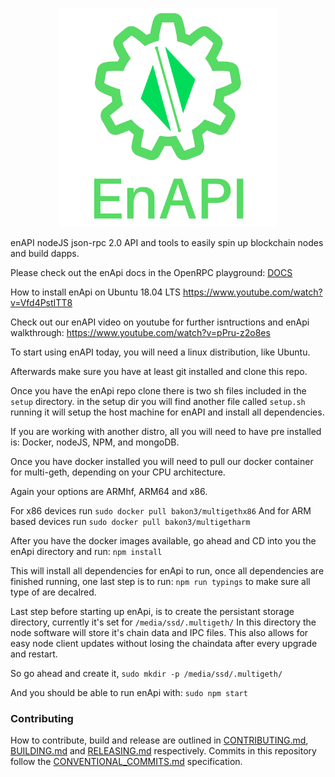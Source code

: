 <p align="center">
  <img src="https://raw.githubusercontent.com/ethernodeio/enapi/dev/logo.png" width="350" title="enAPI: Supercharge your blockchan node managment">
</p>

enAPI nodeJS json-rpc 2.0 API and tools to easily spin up blockchain nodes and build dapps.

Please check out the enApi docs in the OpenRPC playground: [DOCS](https://playground.open-rpc.org/?schemaUrl=https://raw.githubusercontent.com/ethernodeio/enapi/master/openrpc.json&uiSchema%5BappBar%5D%5Bui:title%5D=enApi&uiSchema%5BappBar%5D%5Bui:logoUrl%5D=https://raw.githubusercontent.com/ethernodeio/enapi/dev/logo.png&uiSchema%5BappBar%5D%5Bui:input%5D=false&uiSchema%5BappBar%5D%5Bui:splitView%5D=false&uiSchema%5BappBar%5D%5Bui:darkMode%5D=true)

How to install enApi on Ubuntu 18.04 LTS
https://www.youtube.com/watch?v=Vfd4PstITT8

Check out our enAPI video on youtube for further isntructions and enApi walkthrough: 
https://www.youtube.com/watch?v=pPru-z2o8es

To start using enAPI today, you will need a linux distribution, like Ubuntu.

Afterwards make sure you have at least git installed and clone this repo.

Once you have the enApi repo clone there is two sh files included in the `setup` directory.
in the setup dir you will find another file called `setup.sh` running it will setup the host machine for enAPI and install all dependencies.

If you are working with another distro, all you will need to have pre installed is: Docker, nodeJS, NPM, and mongoDB.

Once you have docker installed you will need to pull our docker container for multi-geth, depending on your CPU architecture.

Again your options are ARMhf, ARM64 and x86.

For x86 devices run `sudo docker pull bakon3/multigethx86` 
And for ARM based devices run `sudo docker pull bakon3/multigetharm`

After you have the docker images available, go ahead and CD into you the enApi directory and run: `npm install`

This will install all dependencies for enApi to run, once all dependencies are finished running, one last step is to run: `npm run typings` to make sure all type of are decalred.

Last step before starting up enApi, is to create the persistant storage directory, currently it's set for  `/media/ssd/.multigeth/` In this directory the node software will store it's chain data and IPC files.  This also allows for easy node client updates without losing the chaindata after every upgrade and restart.

So go ahead and create it, `sudo mkdir -p /media/ssd/.multigeth/`

And you should be able to run enApi with: `sudo npm start`

### Contributing

How to contribute, build and release are outlined in [CONTRIBUTING.md](CONTRIBUTING.md), [BUILDING.md](BUILDING.md) and [RELEASING.md](RELEASING.md) respectively. Commits in this repository follow the [CONVENTIONAL_COMMITS.md](CONVENTIONAL_COMMITS.md) specification.
